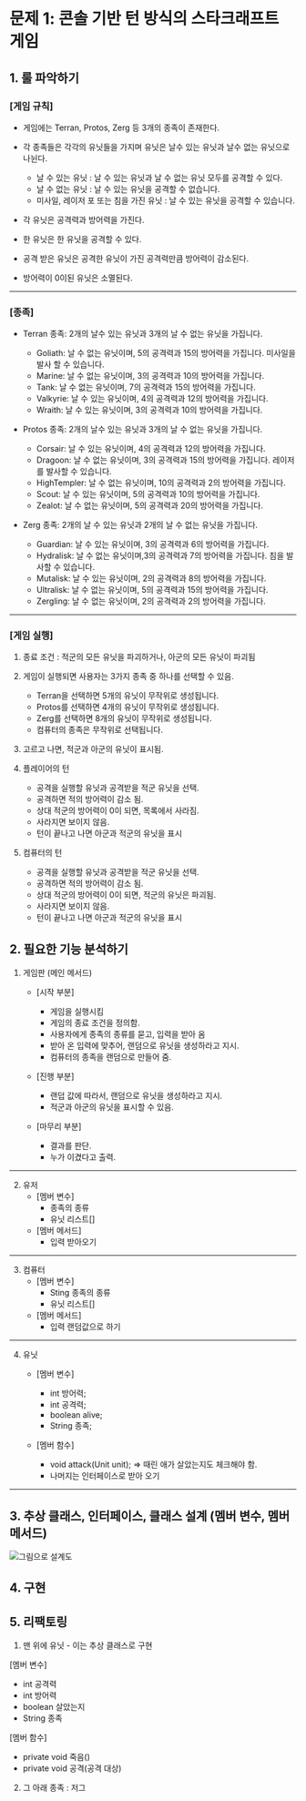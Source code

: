 # 문제 1: 콘솔 기반 턴 방식의 스타크래프트 게임

## 1. 룰 파악하기

### [게임 규칙]
- 게임에는 Terran, Protos, Zerg 등 3개의 종족이 존재한다.

- 각 종족들은 각각의 유닛들을 가지며 유닛은 날수 있는 유닛과 날수 없는 유닛으로 나뉜다.
    - 날 수 있는 유닛 : 날 수 있는 유닛과 날 수 없는 유닛 모두를 공격할 수 있다.
    - 날 수 없는 유닛 : 날 수 있는 유닛을 공격할 수 없습니다.
    - 미사일, 레이저 포 또는 침을 가진 유닛 : 날 수 있는 유닛을 공격할 수 있습니다.

- 각 유닛은 공격력과 방어력을 가진다.
- 한 유닛은 한 유닛을 공격할 수 있다.
- 공격 받은 유닛은 공격한 유닛이 가진 공격력만큼 방어력이 감소된다.
- 방어력이 0이된 유닛은 소멸된다.

---
### [종족]
- Terran 종족: 2개의 날수 있는 유닛과 3개의 날 수 없는 유닛을 가집니다.
    - Goliath: 날 수 없는 유닛이며, 5의 공격력과 15의 방어력을 가집니다. 미사일을 발사 할 수 있습니다.
    - Marine: 날 수 없는 유닛이며, 3의 공격력과 10의 방어력을 가집니다.
    - Tank: 날 수 없는 유닛이며, 7의 공격력과 15의 방어력을 가집니다.
    - Valkyrie: 날 수 있는 유닛이며, 4의 공격력과 12의 방어력을 가집니다.
    - Wraith: 날 수 있는 유닛이며, 3의 공격력과 10의 방어력을 가집니다.

- Protos 종족: 2개의 날수 있는 유닛과 3개의 날 수 없는 유닛을 가집니다.
    - Corsair: 날 수 있는 유닛이며, 4의 공격력과 12의 방어력을 가집니다.
    - Dragoon: 날 수 없는 유닛이며, 3의 공격력과 15의 방어력을 가집니다. 레이저를 발사할 수 있습니다.
    - HighTempler: 날 수 없는 유닛이며, 10의 공격력과 2의 방어력을 가집니다.
    - Scout: 날 수 있는 유닛이며, 5의 공격력과 10의 방어력을 가집니다.
    - Zealot: 날 수 없는 유닛이며, 5의 공격력과 20의 방어력을 가집니다.

- Zerg 종족: 2개의 날 수 있는 유닛과 2개의 날 수 없는 유닛을 가집니다.
    - Guardian: 날 수 있는 유닛이며, 3의 공격력과 6의 방어력을 가집니다.
    - Hydralisk: 날 수 없는 유닛이며,3의 공격력과 7의 방어력을 가집니다. 침을 발사할 수 있습니다.
    - Mutalisk: 날 수 있는 유닛이며, 2의 공격력과 8의 방어력을 가집니다.
    - Ultralisk: 날 수 없는 유닛이며, 5의 공격력과 15의 방어력을 가집니다.
    - Zergling: 날 수 없는 유닛이며, 2의 공격력과 2의 방어력을 가집니다.

---

### [게임 실행]

1. 종료 조건 : 적군의 모든 유닛을 파괴하거나, 아군의 모든 유닛이 파괴됨

2. 게임이 실행되면 사용자는 3가지 종족 중 하나를 선택할 수 있음.
    - Terran을 선택하면 5개의 유닛이 무작위로 생성됩니다.
    - Protos를 선택하면 4개의 유닛이 무작위로 생성됩니다.
    - Zerg를 선택하면 8개의 유닛이 무작위로 생성됩니다.
    - 컴퓨터의 종족은 무작위로 선택됩니다.

3. 고르고 나면, 적군과 아군의 유닛이 표시됨.

4. 플레이어의 턴
    - 공격을 실행할 유닛과 공격받을 적군 유닛을 선택.
    - 공격하면 적의 방어력이 감소 됨.
    - 상대 적군의 방어력이 0이 되면, 목록에서 사라짐.
    - 사라지면 보이지 않음.
    - 턴이 끝나고 나면 아군과 적군의 유닛을 표시

5. 컴퓨터의 턴
    - 공격을 실행할 유닛과 공격받을 적군 유닛을 선택.
    - 공격하면 적의 방어력이 감소 됨.
    - 상대 적군의 방어력이 0이 되면, 적군의 유닛은 파괴됨.
    - 사라지면 보이지 않음.
    - 턴이 끝나고 나면 아군과 적군의 유닛을 표시





## 2. 필요한 기능 분석하기
1) 게임판 (메인 메서드)
    - [시작 부분] 
        - 게임을 실행시킴
        - 게임의 종료 조건을 정의함.
        - 사용자에게 종족의 종류를 묻고, 입력을 받아 옴
        - 받아 온 입력에 맞추어, 랜덤으로 유닛을 생성하라고 지시.
        - 컴퓨터의 종족을 랜덤으로 만들어 줌.

    - [진행 부분]
        - 랜덥 값에 따라서, 랜덤으로 유닛을 생성하라고 지시.
        - 적군과 아군의 유닛을 표시할 수 있음.

    - [마무리 부분]
        - 결과를 판단.
        - 누가 이겼다고 출력.

---
2) 유저
    - [멤버 변수]
        - 종족의 종류
        - 유닛 리스트[]
    - [멤버 메서드]
        - 입력 받아오기
---
3) 컴퓨터
    - [멤버 변수]
        - Sting 종족의 종류
        - 유닛 리스트[]
    - [멤버 메서드]
        - 입력 랜덤값으로 하기
---
4) 유닛
    - [멤버 변수]
        - int 방어력;
        - int 공격력;
        - boolean alive;
        - String 종족;

    - [멤버 함수]
        - void attack(Unit unit); => 때린 애가 살았는지도 체크해야 함.
        - 나머지는 인터페이스로 받아 오기
---
## 3. 추상 클래스, 인터페이스, 클래스 설계 (멤버 변수, 멤버 메서드)
![그림으로 설계도](무제.png)

## 4. 구현

## 5. 리팩토링

1) 맨 위에 유닛 - 이는 추상 클래스로 구현

[멤버 변수]
- int 공격력
- int 방어력
- boolean 살았는지
- String 종족

[멤버 함수]
- private void 죽음()
- private void 공격(공격 대상)

2) 그 아래 종족 : 저그

```java

```